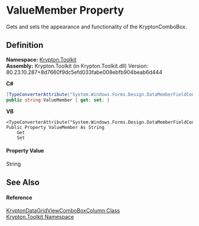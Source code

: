 # ValueMember Property


Gets and sets the appearance and functionality of the KryptonComboBox.



## Definition
**Namespace:** <a href="79d2eac2-21f4-54ff-7552-b20c33c30600.md">Krypton.Toolkit</a>  
**Assembly:** Krypton.Toolkit (in Krypton.Toolkit.dll) Version: 80.23.10.287+8d7660f9dc5efd033fabe008ebfb904beab6d444

**C#**
``` C#
[TypeConverterAttribute("System.Windows.Forms.Design.DataMemberFieldConverter")]
public string ValueMember { get; set; }
```
**VB**
``` VB
<TypeConverterAttribute("System.Windows.Forms.Design.DataMemberFieldConverter")>
Public Property ValueMember As String
	Get
	Set
```



#### Property Value
String

## See Also


#### Reference
<a href="5a06d477-7b79-53a6-2e72-687ae43f1c4e.md">KryptonDataGridViewComboBoxColumn Class</a>  
<a href="79d2eac2-21f4-54ff-7552-b20c33c30600.md">Krypton.Toolkit Namespace</a>  
